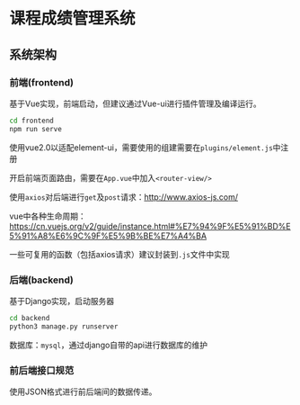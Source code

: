 # 课程成绩管理系统

## 系统架构

### 前端(frontend)

基于Vue实现，前端启动，但建议通过Vue-ui进行插件管理及编译运行。

```bash
cd frontend
npm run serve
```

使用vue2.0以适配element-ui，需要使用的组建需要在`plugins/element.js`中注册

开启前端页面路由，需要在`App.vue`中加入`<router-view/>`

使用`axios`对后端进行`get`及`post`请求：http://www.axios-js.com/

vue中各种生命周期：https://cn.vuejs.org/v2/guide/instance.html#%E7%94%9F%E5%91%BD%E5%91%A8%E6%9C%9F%E5%9B%BE%E7%A4%BA

一些可复用的函数（包括axios请求）建议封装到`.js`文件中实现



### 后端(backend)

基于Django实现，启动服务器

```bash
cd backend
python3 manage.py runserver
```

数据库：`mysql`，通过django自带的api进行数据库的维护

### 前后端接口规范

使用JSON格式进行前后端间的数据传递。
